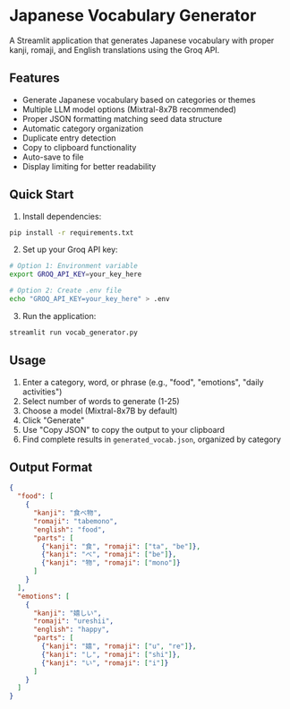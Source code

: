 # Japanese Vocabulary Generator

A Streamlit application that generates Japanese vocabulary with proper kanji, romaji, and English translations using the Groq API.

## Features
- Generate Japanese vocabulary based on categories or themes
- Multiple LLM model options (Mixtral-8x7B recommended)
- Proper JSON formatting matching seed data structure
- Automatic category organization
- Duplicate entry detection
- Copy to clipboard functionality
- Auto-save to file
- Display limiting for better readability

## Quick Start

1. Install dependencies:
```bash
pip install -r requirements.txt
```

2. Set up your Groq API key:
```bash
# Option 1: Environment variable
export GROQ_API_KEY=your_key_here

# Option 2: Create .env file
echo "GROQ_API_KEY=your_key_here" > .env
```

3. Run the application:
```bash
streamlit run vocab_generator.py
```

## Usage
1. Enter a category, word, or phrase (e.g., "food", "emotions", "daily activities")
2. Select number of words to generate (1-25)
3. Choose a model (Mixtral-8x7B by default)
4. Click "Generate"
5. Use "Copy JSON" to copy the output to your clipboard
6. Find complete results in `generated_vocab.json`, organized by category

## Output Format
```json
{
  "food": [
    {
      "kanji": "食べ物",
      "romaji": "tabemono",
      "english": "food",
      "parts": [
        {"kanji": "食", "romaji": ["ta", "be"]},
        {"kanji": "べ", "romaji": ["be"]},
        {"kanji": "物", "romaji": ["mono"]}
      ]
    }
  ],
  "emotions": [
    {
      "kanji": "嬉しい",
      "romaji": "ureshii",
      "english": "happy",
      "parts": [
        {"kanji": "嬉", "romaji": ["u", "re"]},
        {"kanji": "し", "romaji": ["shi"]},
        {"kanji": "い", "romaji": ["i"]}
      ]
    }
  ]
}
``` 